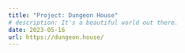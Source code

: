 ```yaml
---
title: "Project: Dungeon House"
# description: It's a beautiful world out there.
date: 2023-05-16
url: https://dungeon.house/
---
```

